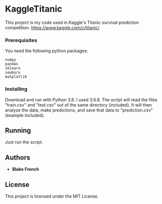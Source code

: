 # KaggleTitanic

This project is my code used in Kaggle's Titanic survival prediction competition.
https://www.kaggle.com/c/titanic/


### Prerequisites

You need the following python packages:
```
numpy
pandas
sklearn
seaborn
matplotlib
```

### Installing

Download and run with Python 3.6. I used 3.6.8.
The script will read the files "train.csv" and "test.csv" out of the same directory (included).
It will then analyze the data, make predictions, and save that data to "prediction.csv" (example included).

## Running

Just run the script.

## Authors

* **Blake French**

## License

This project is licensed under the MIT License.

